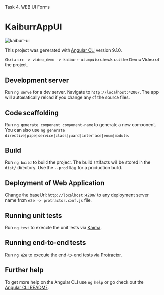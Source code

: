 Task 4. WEB UI Forms

# KaiburrAppUI

![kaiburr-ui](https://user-images.githubusercontent.com/24635328/78181610-52af1d80-7482-11ea-9017-1cfe123c1d94.gif)

This project was generated with [Angular CLI](https://github.com/angular/angular-cli) version 9.1.0.

Go to `src -> video_demo -> kaiburr-ui.mp4` to check out the Demo Video of the project.

## Development server

Run `ng serve` for a dev server. Navigate to `http://localhost:4200/`. The app will automatically reload if you change any of the source files.

## Code scaffolding

Run `ng generate component component-name` to generate a new component. You can also use `ng generate directive|pipe|service|class|guard|interface|enum|module`.

## Build

Run `ng build` to build the project. The build artifacts will be stored in the `dist/` directory. Use the `--prod` flag for a production build.

## Deployment of Web Application

Change the baseUrl: `http://localhost:4200/` to any deployment server name from `e2e -> protractor.conf.js` file.

## Running unit tests

Run `ng test` to execute the unit tests via [Karma](https://karma-runner.github.io).

## Running end-to-end tests

Run `ng e2e` to execute the end-to-end tests via [Protractor](http://www.protractortest.org/).

## Further help

To get more help on the Angular CLI use `ng help` or go check out the [Angular CLI README](https://github.com/angular/angular-cli/blob/master/README.md).
